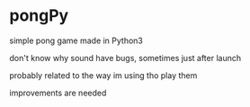 # pongPy
 simple pong game made in Python3
 
 don't know why sound have bugs, sometimes just after launch
 
 probably related to the way im using tho play them
 
 improvements are needed
 
